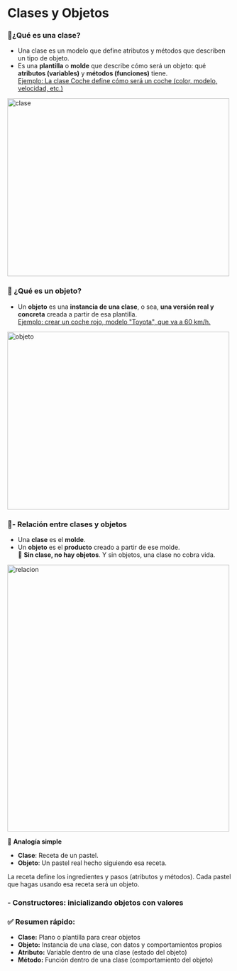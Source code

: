 # Clases y Objetos
###  🧱¿Qué es una clase? ###
- Una clase es un modelo que define atributos y métodos que describen un tipo de objeto.
- Es una **plantilla** o **molde** que describe cómo será un objeto: qué **atributos (variables)** y **métodos (funciones)** tiene.\
<ins>Ejemplo: La clase Coche define cómo será un coche (color, modelo, velocidad, etc.)</ins>
<image src="https://github.com/aruipal/Java/blob/main/recursos/clase.JPG" alt="clase" width="500" height="400">

### 🧍 ¿Qué es un objeto? ###
- Un **objeto** es una **instancia de una clase**, o sea, **una versión real y concreta** creada a partir de esa plantilla.\
<ins>Ejemplo: crear un coche rojo, modelo "Toyota", que va a 60 km/h.</ins>
<image src="https://github.com/aruipal/Java/blob/main/recursos/objeto.JPG" alt="objeto" width="500" height="400">

### 🧩- Relación entre clases y objetos ###
- Una **clase** es el **molde**.
- Un **objeto** es el **producto** creado a partir de ese molde.\
📌 **Sin clase, no hay objetos**. Y sin objetos, una clase no cobra vida.

<image src="https://github.com/aruipal/Java/blob/main/recursos/relacion.JPG" alt="relacion" width="500" height="600">

🎯 **Analogía simple**
- **Clase**: Receta de un pastel.
- **Objeto**: Un pastel real hecho siguiendo esa receta.

La receta define los ingredientes y pasos (atributos y métodos). Cada pastel que hagas usando esa receta será un objeto.

### - Constructores: inicializando objetos con valores ###


### ✅ Resumen rápido: ###
- **Clase:** Plano o plantilla para crear objetos
- **Objeto:**	Instancia de una clase, con datos y comportamientos propios
- **Atributo:**	Variable dentro de una clase (estado del objeto)
- **Método:**	Función dentro de una clase (comportamiento del objeto)
